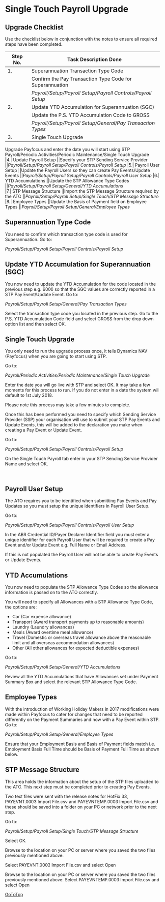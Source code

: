 # Single Touch Payroll Upgrade

## Upgrade Checklist

Use the checklist below in conjunction with the notes to ensure all required steps have been completed.

|Step No.|	Task Description	Done|
|---|---|
|1.		|Superannuation Transaction Type Code
||Confirm the Pay Transaction Type Code for Superannuation
||*Payroll/Setup/Payroll Setup/Payroll Controls/Payroll Setup* 	
|2.|		Update YTD Accumulation for Superannuation (SGC)
||Update the P.S. YTD Accumulation Code to GROSS
||*Payroll/Setup/Payroll Setup/General/Pay Transaction Types*
|3.|		Single Touch Upgrade
Upgrade Payfocus and enter the date you will start using STP
Payroll/Periodic Activities/Periodic Maintenance/Single Touch Upgrade 	
|4.|		Update Payroll Setup
||Specify your STP Sending Service Provider
||*Payroll/Setup/Payroll Setup/Payroll Controls/Payroll Setup*
|5.|		Payroll User Setup
||Update the Payroll Users so they can create Pay Events/Update Events
||*Payroll/Setup/Payroll Setup/Payroll Controls/Payroll User Setup*	
|6.|		YTD Accumulations
||Update the STP Allowance Type Codes
||*Payroll/Setup/Payroll Setup/General/YTD Accumulations*	
|7.|		STP Message Structure
||Import the STP Message Structure required by the ATO
||*Payroll/Setup/Payroll Setup/Single Touch/STP Message Structure*
|8.|		Employee Types
||Update the Basis of Payment field on Employee Types
||*Payroll/Setup/Payroll Setup/General/Employee Types*


## Superannuation Type Code
You need to confirm which transaction type code is used for Superannuation.
Go to:

 *Payroll/Setup/Payroll Setup/Payroll Controls/Payroll Setup* 

 

## Update YTD Accumulation for Superannuation (SGC)

You now need to update the YTD Accumulation for the code located in the previous step e.g. 6000 so that the SGC values are correctly reported in a STP Pay Event/Update Event.
Go to:

*Payroll/Setup/Payroll Setup/General/Pay Transaction Types*

Select the transaction type code you located in the previous step.
Go to the P.S. YTD Accumulation Code field and select GROSS from the drop down option list and then select OK.

 

## Single Touch Upgrade

You only need to run the upgrade process once, it tells Dynamics NAV (Payfocus) when you are going to start using STP.

Go to:

*Payroll/Periodic Activities/Periodic Maintenance/Single Touch Upgrade*

Enter the date you will go live with STP and select OK. It may take a few moments for this process to run. If you do not enter in a date the system will default to 1st July 2018.

Please note this process may take a few minutes to complete.

 

Once this has been performed you need to specify which Sending Service Provider (SSP) your organisation will use to submit your STP Pay Events and Update Events, this will be added to the declaration you make when creating a Pay Event or Update Event.

Go to:

*Payroll/Setup/Payroll Setup/Payroll Controls/Payroll Setup*

On the Single Touch Payroll tab enter in your STP Sending Service Provider Name and select OK.

 
 
## Payroll User Setup

The ATO requires you to be identified when submitting Pay Events and Pay Updates so you must setup the unique identifiers in Payroll User Setup.

Go to:

*Payroll/Setup/Payroll Setup/Payroll Controls/Payroll User Setup*
 

In the ABR Credential ID/Payer Declarer Identifier field you must enter a unique identifier for each Payroll User that will be required to create a Pay Event and/or Update Event e.g. Full Name or Email Address.

If this is not populated the Payroll User will not be able to create Pay Events or Update Events.


## YTD Accumulations

You now need to populate the STP Allowance Type Codes so the allowance information is passed on to the ATO correctly.

You will need to specify all Allowances with a STP Allowance Type Code, the options are:

- Car (Car expense allowance)
- Transport (Award transport payments up to reasonable amounts)
- Laundry (Laundry allowances)
- Meals (Award overtime meal allowance)
- Travel (Domestic or overseas travel allowance above the reasonable limit and all overseas accommodation allowances)
- Other (All other allowances for expected deductible expenses)

Go to:

*Payroll/Setup/Payroll Setup/General/YTD Accumulations*

Review all the YTD Accumulations that have Allowances set under Payment Summary Box and select the relevant STP Allowance Type Code.


## Employee Types

With the introduction of Working Holiday Makers in 2017 modifications were made within Payfocus to cater for changes that need to be reported differently on the Payment Summaries and now with a Pay Event within STP. Go to:

*Payroll/Setup/Payroll Setup/General/Employee Types*

Ensure that your Employment Basis and Basis of Payment fields match i.e. Employment Basis Full Time should be Basis of Payment Full Time as shown below.

 
## STP Message Structure

This area holds the information about the setup of the STP files uploaded to the ATO. This next step must be completed prior to creating Pay Events.

Two text files were sent with the release notes for HotFix 33, PAYEVNT.0003 Import File.csv and PAYEVNTEMP.0003 Import File.csv and these should be saved into a folder on your PC or network prior to the next step.

Go to:

*Payroll/Setup/Payroll Setup/Single Touch/STP Message Structure*

Select OK.
 

Browse to the location on your PC or server where you saved the two files previously mentioned above.

Select PAYEVNT.0003 Import File.csv and select Open



Browse to the location on your PC or server where you saved the two files previously mentioned above.
Select PAYEVNTEMP.0003 Import File.csv and select Open

[GoToTop](#single-touch-payroll-upgrade)

